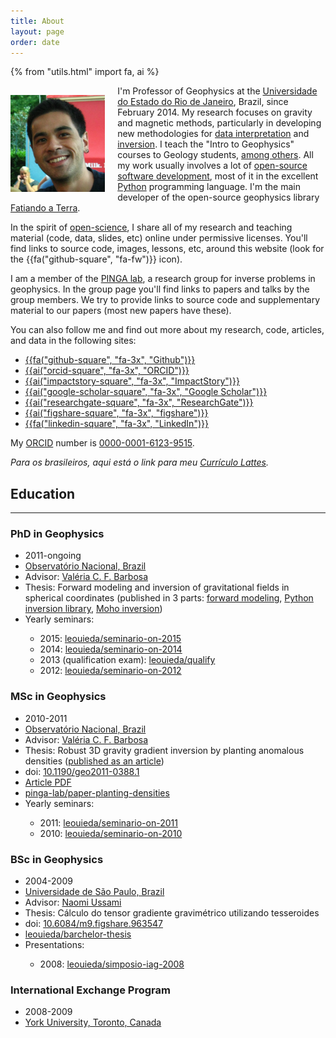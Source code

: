 ```yaml
---
title: About
layout: page
order: date
---
```


{% from "utils.html" import fa, ai %}

<div class="row">

<div class="col-md-6">

<img src="/images/leo-uieda-portrait.jpg"
     class="img-circle"
     title="Portrait of myself"
     style="width: 30%; margin-right: 20px; margin-top: 15px; margin-bottom: 5px; float: left;">

<p>
I'm Professor of Geophysics at the
<a href="http://www.uerj.br">Universidade do Estado do Rio de Janeiro</a>,
Brazil,
since February 2014.
My research focuses on gravity and magnetic methods, particularly in developing
new methodologies for
<a href="/papers/paper-polynomial-eqlayer-2013.html">data interpretation</a>
and
<a href="/papers/paper-planting-anomalous-densities-2012.html">inversion</a>.
I teach the "Intro to Geophysics" courses to Geology students,
<a href="/teaching">among others</a>.
All my work usually involves a lot of
<a href="/software">open-source software development</a>,
most of it in the excellent <a href="https://www.python.org/">Python</a>
programming language.
I'm the main developer of the open-source geophysics library
<a href="/software/fatiando.html">Fatiando a Terra</a>.
</p>

<p>
In the spirit of
<a href="https://en.wikipedia.org/wiki/Open_science">open-science</a>,
I share all of my research and
teaching material
(code, data, slides, etc)
online under permissive licenses.
You'll find links to source code, images, lessons, etc, around this
website
(look for the {{fa("github-square", "fa-fw")}} icon).
</p>

</div>


<div class="col-md-6">

<p>
I am a member of the
<a href="http://www.pinga-lab.org">PINGA lab</a>,
a research group for inverse problems in geophysics.
In the group page you'll find links to papers and talks by the group members.
We try to provide links to source code and supplementary material to our
papers (most new papers have these).
</p>

<p>
You can also follow me and find out more about my research, code, articles, and
data in the following sites:
</p>

<div class="row">
<div class="col-md-2"></div>
<div class="col-md-8">

<ul class="social">

<li>
<a href="https://github.com/leouieda">
{{fa("github-square", "fa-3x", "Github")}}
</a>
</li>

<li>
<a href="http://orcid.org/0000-0001-6123-9515">
{{ai("orcid-square", "fa-3x", "ORCID")}}
</a>
</li>

<li>
<a href="https://impactstory.org/u/0000-0001-6123-9515">
{{ai("impactstory-square", "fa-3x", "ImpactStory")}}
</a>
</li>

<li>
<a href="http://scholar.google.com.br/citations?user=qfmPrUEAAAAJ">
{{ai("google-scholar-square", "fa-3x", "Google Scholar")}}
</a>
</li>

<li>
<a href="https://www.researchgate.net/profile/Leonardo_Uieda">
{{ai("researchgate-square", "fa-3x", "ResearchGate")}}
</a>
</li>

<li>
<a href="http://figshare.com/authors/Leonardo%20Uieda/97471">
{{ai("figshare-square", "fa-3x", "figshare")}}
</a>
</li>

<li>
<a href="http://www.linkedin.com/in/uieda">
{{fa("linkedin-square", "fa-3x", "LinkedIn")}}
</a>
</li>

</ul>

</div>
<div class="col-md-2"></div>
</div>

<p>
My <a href="http://orcid.org">ORCID</a> number is
<a href="http://orcid.org/0000-0001-6123-9515">0000-0001-6123-9515</a>.
</p>

<p>
<em>Para os brasileiros, aqui está o link para meu
<a href="http://lattes.cnpq.br/8939551682050504">Currículo Lattes</a>.</em>
</p>

</div>
</div><!-- row -->




<h2>Education</h2>
<hr>

<div class="row">
<div class="col-md-4">

<h3><b>PhD</b> in Geophysics</h3>

<ul class="fa-ul">
<li><i class="fa-li fa fa-calendar fa-fw"></i>
    2011-ongoing
</li>
<li><i class="fa-li fa fa-university fa-fw"></i>
    <a href="http://www.on.br">Observatório Nacional, Brazil</a>
</li>
<li><i class="fa-li fa fa-graduation-cap fa-fw"></i>
    Advisor:
    <a href="http://lattes.cnpq.br/0391036221142471">Valéria C. F. Barbosa</a>
</li>
<li><i class="fa-li fa fa-book fa-fw"></i>
    Thesis: Forward modeling and inversion of gravitational fields in spherical coordinates
    (published in 3 parts:
    <a href="/papers/paper-tesseroids-2016.html">forward modeling</a>,
    <a href="/talks/scipy2013.html">Python inversion library</a>,
    <a href="/papers/paper-moho-inversion-tesseroids-2016.html">Moho inversion</a>)
</li>
<li><i class="fa-li fa fa-desktop fa-fw"></i> Yearly seminars:
</li>
<ul class="fa-ul">
    <li><i class="fa-li fa fa-github-square fa-fw"></i> 2015:
        <a href="https://github.com/leouieda/seminario-on-2015">leouieda/seminario-on-2015</a>
    </li>
    <li><i class="fa-li fa fa-github-square fa-fw"></i> 2014:
        <a href="https://github.com/leouieda/seminario-on-2014">leouieda/seminario-on-2014</a>
    </li>
    <li><i class="fa-li fa fa-github-square fa-fw"></i> 2013 (qualification exam):
        <a href="https://github.com/leouieda/qualify">leouieda/qualify</a>
    </li>
    <li><i class="fa-li fa fa-github-square fa-fw"></i> 2012:
        <a href="https://github.com/leouieda/seminario-on-2012">leouieda/seminario-on-2012</a>
    </li>
</ul>
</ul>

</div>
<div class="col-md-4">

<h3><b>MSc</b> in Geophysics</h3>

<ul class="fa-ul">
<li><i class="fa-li fa fa-calendar fa-fw"></i>
    2010-2011
</li>
<li><i class="fa-li fa fa-university fa-fw"></i>
    <a href="http://www.on.br">Observatório Nacional, Brazil</a>
</li>
<li><i class="fa-li fa fa-graduation-cap fa-fw"></i>
    Advisor:
    <a href="http://lattes.cnpq.br/0391036221142471">Valéria C. F. Barbosa</a>
</li>
<li><i class="fa-li fa fa-book fa-fw"></i>
    Thesis:
    Robust 3D gravity gradient inversion by planting anomalous densities
    (<a href="/papers/paper-planting-anomalous-densities-2012.html">published as an article</a>)
</li>
<li><i class="fa-li fa fa-external-link fa-fw"></i>
    doi:
    <a href="http://library.seg.org/doi/abs/10.1190/geo2011-0388.1">10.1190/geo2011-0388.1</a>
</li>
<li><i class="fa-li fa fa-file-pdf-o fa-fw"></i>
    <a href="pdf/paper-planting-anomalous-densities-2012.pdf">Article PDF</a>
</li>
<li><i class="fa-li fa fa-github-square fa-fw"></i>
    <a href="https://github.com/pinga-lab/paper-planting-densities">pinga-lab/paper-planting-densities</a>
</li>
<li><i class="fa-li fa fa-desktop fa-fw"></i> Yearly seminars:
</li>
    <ul class="fa-ul">
        <li><i class="fa-li fa fa-github-square fa-fw"></i> 2011:
            <a href="https://github.com/leouieda/seminario-on-2011">leouieda/seminario-on-2011</a>
        </li>
        <li><i class="fa-li fa fa-github-square fa-fw"></i> 2010:
            <a href="https://github.com/leouieda/seminario-on-2010">leouieda/seminario-on-2010</a>
        </li>
    </ul>
</ul>
</ul>

</div>
<div class="col-md-4">

<h3><b>BSc</b> in Geophysics</h3>

<ul class="fa-ul">
<li><i class="fa-li fa fa-calendar fa-fw"></i>
    2004-2009
</li>
<li><i class="fa-li fa fa-university fa-fw"></i>
    <a href="http://www.iag.usp.br">Universidade de São Paulo, Brazil</a>
</li>
<li><i class="fa-li fa fa-graduation-cap fa-fw"></i>
    Advisor:
    <a href="http://lattes.cnpq.br/6704246490515612">Naomi Ussami</a>
</li>
<li><i class="fa-li fa fa-book fa-fw"></i>
    Thesis: Cálculo do tensor gradiente gravimétrico utilizando tesseroides
</li>
<li><i class="fa-li fa fa-external-link fa-fw"></i>
    doi:
    <a href="http://dx.doi.org/10.6084/m9.figshare.963547">10.6084/m9.figshare.963547</a>
</li>
<li><i class="fa-li fa fa-github-square fa-fw"></i>
    <a href="https://github.com/leouieda/barchelor-thesis">leouieda/barchelor-thesis</a>
</li>
<li><i class="fa-li fa fa-desktop fa-fw"></i> Presentations:
</li>
    <ul class="fa-ul">
        <li><i class="fa-li fa fa-github-square fa-fw"></i> 2008:
            <a href="https://github.com/leouieda/simposio-iag-2008">leouieda/simposio-iag-2008</a>
        </li>
    </ul>
</ul>

<h3>International <b>Exchange</b> Program</h3>
<ul class="fa-ul">
<li><i class="fa-li fa fa-calendar fa-fw"></i>
    2008-2009
</li>
<li><i class="fa-li fa fa-university fa-fw"></i>
    <a href="http://www.yorku.ca/esse/">York University, Toronto, Canada</a>
</li>
</ul>

</div>

</div><!-- row -->
